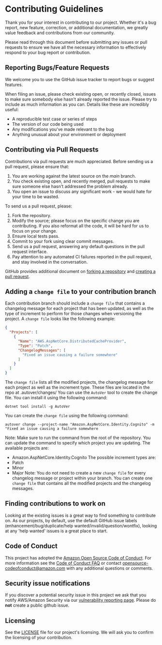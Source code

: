 # Contributing Guidelines

Thank you for your interest in contributing to our project. Whether it's a bug report, new feature, correction, or additional
documentation, we greatly value feedback and contributions from our community.

Please read through this document before submitting any issues or pull requests to ensure we have all the necessary
information to effectively respond to your bug report or contribution.


## Reporting Bugs/Feature Requests

We welcome you to use the GitHub issue tracker to report bugs or suggest features.

When filing an issue, please check existing open, or recently closed, issues to make sure somebody else hasn't already
reported the issue. Please try to include as much information as you can. Details like these are incredibly useful:

* A reproducible test case or series of steps
* The version of our code being used
* Any modifications you've made relevant to the bug
* Anything unusual about your environment or deployment


## Contributing via Pull Requests
Contributions via pull requests are much appreciated. Before sending us a pull request, please ensure that:

1. You are working against the latest source on the *main* branch.
2. You check existing open, and recently merged, pull requests to make sure someone else hasn't addressed the problem already.
3. You open an issue to discuss any significant work - we would hate for your time to be wasted.

To send us a pull request, please:

1. Fork the repository.
2. Modify the source; please focus on the specific change you are contributing. If you also reformat all the code, it will be hard for us to focus on your change.
3. Ensure local tests pass.
4. Commit to your fork using clear commit messages.
5. Send us a pull request, answering any default questions in the pull request interface.
6. Pay attention to any automated CI failures reported in the pull request, and stay involved in the conversation.

GitHub provides additional document on [forking a repository](https://help.github.com/articles/fork-a-repo/) and
[creating a pull request](https://help.github.com/articles/creating-a-pull-request/).

## Adding a `change file` to your contribution branch
Each contribution branch should include a `change file` that contains a changelog message for each project that has been updated, as well as the type of increment to perform for those changes when versioning the project.
A `change file` looks like the following example:
```json
{
  "Projects": [
    {
      "Name": "AWS.AspNetCore.DistributedCacheProvider",
      "Type": "Patch",
      "ChangelogMessages": [
        "Fixed an issue causing a failure somewhere"
      ]
    }
  ]
}
```
The `change file` lists all the modified projects, the changelog message for each project as well as the increment type. 
These files are located in the repo at .autover/changes/
You can use the `AutoVer` tool to create the change file. You can install it using the following command:
```
dotnet tool install -g AutoVer
```
You can create the `change file` using the following command:
```
autover change --project-name "Amazon.AspNetCore.Identity.Cognito" -m "Fixed an issue causing a failure somewhere
```
Note: Make sure to run the command from the root of the repository.
You can update the command to specify which project you are updating.
The available projects are:
* Amazon.AspNetCore.Identity.Cognito
The possible increment types are:
* Patch
* Minor
* Major
Note: You do not need to create a new `change file` for every changelog message or project within your branch. You can create one `change file` that contains all the modified projects and the changelog messages.


## Finding contributions to work on
Looking at the existing issues is a great way to find something to contribute on. As our projects, by default, use the default GitHub issue labels (enhancement/bug/duplicate/help wanted/invalid/question/wontfix), looking at any 'help wanted' issues is a great place to start.


## Code of Conduct
This project has adopted the [Amazon Open Source Code of Conduct](https://aws.github.io/code-of-conduct).
For more information see the [Code of Conduct FAQ](https://aws.github.io/code-of-conduct-faq) or contact
opensource-codeofconduct@amazon.com with any additional questions or comments.


## Security issue notifications
If you discover a potential security issue in this project we ask that you notify AWS/Amazon Security via our [vulnerability reporting page](http://aws.amazon.com/security/vulnerability-reporting/). Please do **not** create a public github issue.


## Licensing

See the [LICENSE](LICENSE) file for our project's licensing. We will ask you to confirm the licensing of your contribution.
